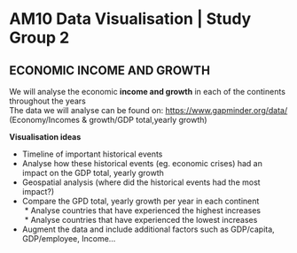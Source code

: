 # AM10 Data Visualisation | Study Group 2
## ECONOMIC INCOME AND GROWTH
We will analyse the economic **income and growth** in each of the continents throughout the years <br/>
The data we will analyse can be found on: https://www.gapminder.org/data/ (Economy/Incomes & growth/GDP total,yearly growth)<br/>

**Visualisation ideas** <br/> 
*	Timeline of important historical events <br/>
*	Analyse how these historical events (eg. economic crises) had an impact on the GDP total, yearly growth <br/>
*	Geospatial analysis (where did the historical events had the most impact?) <br/>
*	Compare the GPD total, yearly growth per year in each continent <br/>
    * Analyse countries that have experienced the highest increases <br/>
    * Analyse countries that have experienced the lowest increases  <br/>
*	Augment the data and include additional factors such as GDP/capita, GDP/employee, Income…

